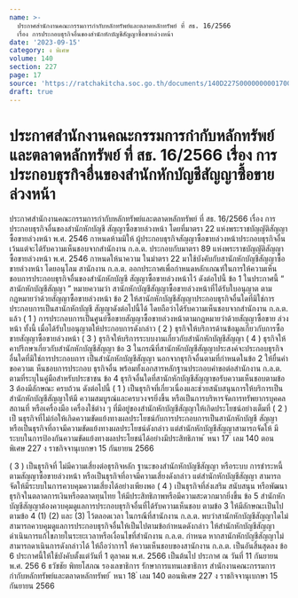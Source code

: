 ```yaml
---
name: >-
  ประกาศสำนักงานคณะกรรมการกำกับหลักทรัพย์และตลาดหลักทรัพย์ ที่ สธ. 16/2566
  เรื่อง การประกอบธุรกิจอื่นของสำนักหักบัญชีสัญญาซื้อขายล่วงหน้า
date: '2023-09-15'
category: ง พิเศษ
volume: 140
section: 227
page: 17
source: 'https://ratchakitcha.soc.go.th/documents/140D227S0000000001700.pdf'
draft: true
---
```


# ประกาศสำนักงานคณะกรรมการกำกับหลักทรัพย์และตลาดหลักทรัพย์ ที่ สธ. 16/2566 เรื่อง การประกอบธุรกิจอื่นของสำนักหักบัญชีสัญญาซื้อขายล่วงหน้า

ประกาศสำนักงานคณะกรรมการกำกับหลักทรัพย์และตลาดหลักทรัพย์ ที่ สธ. 16/2566 เรื่อง การประกอบธุรกิจอื่นของสำนักหักบัญชี สัญญาซื้อขายล่วงหน้า โดยที่มาตรา 22 แห่งพระราชบัญญัติสัญญาซื้อขายล่วงหน้า พ.ศ. 2546 กาหนดห้ามมิให้ ผู้ประกอบธุรกิจสัญญาซื้อขายล่วงหน้าประกอบธุรกิจอื่น เว้นแต่จะได้รับความเห็นชอบจากสำนักงาน ก.ล.ต. ประกอบกับมาตรา 89 แห่งพระราชบัญญัติสัญญาซื้อขายล่วงหน้า พ.ศ. 2546 กาหนดให้นาความ ในมำตรา 22 มาใช้บังคับกับสานักหักบัญชีสัญญาซื้อขายล่วงหน้า โดยอนุโลม สานักงาน ก.ล.ต. ออกประกาศเพื่อกำหนดหลักเกณฑ์ในการให้ความเห็นชอบการประกอบธุรกิจอื่นของสำนักหักบัญชี สัญญาซื้อขายล่วงหน้าไว้ ดังต่อไปนี้ ข้อ 1 ในประกาศนี้ “ สานักหักบัญชีสัญญา ” หมายความว่า สานักหักบัญชีสัญญาซื้อขายล่วงหน้าที่ได้รับใบอนุญาต ตามกฎหมายว่าด้วยสัญญาซื้อขายล่วงหน้า ข้อ 2 ให้สานักหักบัญชีสัญญาประกอบธุรกิจอื่นใดที่มิใช่การประกอบการเป็นสานักหักบัญชี สัญญาดังต่อไปนี้ได้ โดยถือว่าได้รับความเห็นชอบจากสำนักงาน ก.ล.ต. แล้ว ( 1 ) การประกอบการเป็นศูนย์ซื้อขายสัญญาซื้อขายล่วงหน้าตามกฎหมายว่าด้วยสัญญาซื้อขาย ล่วงหน้า ทั้งนี้ เมื่อได้รับใบอนุญาตให้ประกอบการดังกล่าว ( 2 ) ธุรกิจให้บริการด้านข้อมูลเกี่ยวกับการซื้อขายสัญญาซื้อขายล่วงหน้า ( 3 ) ธุรกิจให้บริการระบบงานเกี่ยวกับสำนักหักบัญชีสัญญา ( 4 ) ธุรกิจให้คาปรึกษาเกี่ยวกับสำนักหักบัญชีสัญญา ข้อ 3 ในกรณีที่สานักหักบัญชีสัญญาประสงค์จะประกอบธุรกิจอื่นใดที่มิใช่การประกอบการ เป็นสำนักหักบัญชีสัญญา นอกจากธุรกิจอื่นตามที่กำหนดในข้อ 2 ให้ยื่นคำขอความเ ห็นชอบการประกอบ ธุรกิจอื่น พร้อมทั้งเอกสารหลักฐานประกอบคำขอต่อสำนักงาน ก.ล.ต. ตามที่ระบุในคู่มือสำหรับประชาชน ข้อ 4 ธุรกิจอื่นใดที่สานักหักบัญชีสัญญาขอรับความเห็นชอบตามข้อ 3 ต้องมีลักษณะ ครบถ้วน ดังต่อไปนี้ ( 1 ) เป็นธุรกิจที่เกี่ยวเนื่องและช่วยสนับสนุนการให้บริการเป็นสำนักหักบัญชีสัญญาให้มี ความสมบูรณ์และครบวงจรยิ่งขึ้น หรือเป็นการบริหารจัดการทรัพยากรบุคคล สถานที่ หรือเครื่องมือ เครื่องใช้ต่าง ๆ ที่มีอยู่ของสำนักหักบัญชีสัญญาให้เกิดประโยชน์อย่างเต็มที่ ( 2 ) เป็ นธุรกิจที่ไม่ก่อให้เกิดความขัดแย้งทางผลประโยชน์กับการประกอบการเป็นสานักหักบัญชี สัญญา หรือเป็นธุรกิจที่อาจมีความขัดแย้งทางผลประโยชน์ดังกล่าว แต่สำนักหักบัญชีสัญญาสามารถจัดให้ มีระบบในการป้องกันความขัดแย้งทางผลประโยชน์ได้อย่างมีประสิทธิภาพ ้ หนา 17 ่ เลม 140 ตอนพิเศษ 227 ง ราชกิจจานุเบกษา 15 กันยายน 2566

( 3 ) เป็นธุรกิจที่ ไม่มีความเสี่ยงต่อธุรกิจหลัก ฐานะของสำนักหักบัญชีสัญญา หรือระบบ การชำระหนี้ตามสัญญาซื้อขายล่วงหน้า หรือเป็นธุรกิจที่อาจมีความเสี่ยงดังกล่าว แต่สำนักหักบัญชีสัญญา สามารถจัดให้มีระบบในการควบคุมความเสี่ยงได้อย่างเพียงพอ ( 4 ) เป็นธุรกิจที่ส่งเสริม สนับสนุน หรือพัฒนาธุรกิจในตลาดการเงินหรือตลาดทุนไทย ให้มีประสิทธิภาพหรือมีความสะดวกมากยิ่งขึ้น ข้อ 5 สำนักหักบัญชีสัญญาต้องควบคุมดูแลการประกอบธุรกิจอื่นที่ได้รับความเห็นชอบ ตามข้อ 3 ให้มีลักษณะเป็นไปตามข้อ 4 (1) (2) และ (3) ไว้ตลอดเวลา ในกรณีที่สานักงาน ก.ล.ต. พบว่าสานักหักบัญชีสัญญาใดไม่สามารถควบคุมดูแลการประกอบธุรกิจอื่นให้เป็นไปตามข้อกำหนดดังกล่าว ให้สำนักหักบัญชีสัญญาดำเนินการแก้ไขภายในระยะเวลาหรือเงื่อนไขที่สำนักงาน ก.ล.ต. กำหนด หากสานักหักบัญชีสัญญาไม่สามารถดาเนินการดังกล่าวได้ ให้ถือว่าการใ ห้ความเห็นชอบของสานักงาน ก.ล.ต. เป็นอันสิ้นสุดลง ข้อ 6 ประกาศนี้ให้ใช้บังคับตั้งแต่วันที่ 1 ตุลาคม พ.ศ. 2566 เป็นต้นไป ประกาศ ณ วันที่ 11 กันยายน พ.ศ. 256 6 ธวัชชัย พิทยโสภณ รองเลขาธิการ รักษาการแทนเลขาธิการ สำนักงานคณะกรรมการกำกับหลักทรัพย์และตลาดหลักทรัพย์ ้ หนา 18 ่ เลม 140 ตอนพิเศษ 227 ง ราชกิจจานุเบกษา 15 กันยายน 2566
